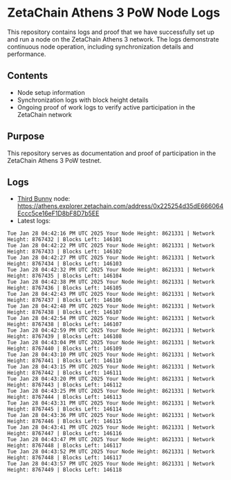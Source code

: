 # ZetaChain Athens 3 PoW Node Logs
This repository contains logs and proof that we have successfully set up and run a node on the ZetaChain Athens 3 network. The logs demonstrate continuous node operation, including synchronization details and performance.

## Contents
- Node setup information
- Synchronization logs with block height details
- Ongoing proof of work logs to verify active participation in the ZetaChain network

## Purpose
This repository serves as documentation and proof of participation in the ZetaChain Athens 3 PoW testnet.

## Logs

- [Third Bunny](https://thirdbunny.xyz/) node: https://athens.explorer.zetachain.com/address/0x225254d35dE666064Eccc5ce16eF1D8bF8D7b5EE
- Latest logs:
```
Tue Jan 28 04:42:16 PM UTC 2025 Your Node Height: 8621331 | Network Height: 8767432 | Blocks Left: 146101
Tue Jan 28 04:42:22 PM UTC 2025 Your Node Height: 8621331 | Network Height: 8767433 | Blocks Left: 146102
Tue Jan 28 04:42:27 PM UTC 2025 Your Node Height: 8621331 | Network Height: 8767434 | Blocks Left: 146103
Tue Jan 28 04:42:32 PM UTC 2025 Your Node Height: 8621331 | Network Height: 8767435 | Blocks Left: 146104
Tue Jan 28 04:42:38 PM UTC 2025 Your Node Height: 8621331 | Network Height: 8767436 | Blocks Left: 146105
Tue Jan 28 04:42:43 PM UTC 2025 Your Node Height: 8621331 | Network Height: 8767437 | Blocks Left: 146106
Tue Jan 28 04:42:48 PM UTC 2025 Your Node Height: 8621331 | Network Height: 8767438 | Blocks Left: 146107
Tue Jan 28 04:42:54 PM UTC 2025 Your Node Height: 8621331 | Network Height: 8767438 | Blocks Left: 146107
Tue Jan 28 04:42:59 PM UTC 2025 Your Node Height: 8621331 | Network Height: 8767439 | Blocks Left: 146108
Tue Jan 28 04:43:04 PM UTC 2025 Your Node Height: 8621331 | Network Height: 8767440 | Blocks Left: 146109
Tue Jan 28 04:43:10 PM UTC 2025 Your Node Height: 8621331 | Network Height: 8767441 | Blocks Left: 146110
Tue Jan 28 04:43:15 PM UTC 2025 Your Node Height: 8621331 | Network Height: 8767442 | Blocks Left: 146111
Tue Jan 28 04:43:20 PM UTC 2025 Your Node Height: 8621331 | Network Height: 8767443 | Blocks Left: 146112
Tue Jan 28 04:43:25 PM UTC 2025 Your Node Height: 8621331 | Network Height: 8767444 | Blocks Left: 146113
Tue Jan 28 04:43:31 PM UTC 2025 Your Node Height: 8621331 | Network Height: 8767445 | Blocks Left: 146114
Tue Jan 28 04:43:36 PM UTC 2025 Your Node Height: 8621331 | Network Height: 8767446 | Blocks Left: 146115
Tue Jan 28 04:43:41 PM UTC 2025 Your Node Height: 8621331 | Network Height: 8767447 | Blocks Left: 146116
Tue Jan 28 04:43:47 PM UTC 2025 Your Node Height: 8621331 | Network Height: 8767448 | Blocks Left: 146117
Tue Jan 28 04:43:52 PM UTC 2025 Your Node Height: 8621331 | Network Height: 8767448 | Blocks Left: 146117
Tue Jan 28 04:43:57 PM UTC 2025 Your Node Height: 8621331 | Network Height: 8767449 | Blocks Left: 146118
```
